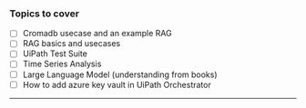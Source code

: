 ### Topics to cover
- [ ]  Cromadb usecase and an example RAG
- [ ]  RAG basics and usecases 
- [ ]  UiPath Test Suite
- [ ]  Time Series Analysis
- [ ]  Large Language Model (understanding from books)
- [ ]  How to add azure key vault in UiPath Orchestrator
--------------------------------
